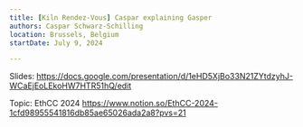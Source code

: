 ```yaml
---
title: [Kiln Rendez-Vous] Caspar explaining Gasper
authors: Caspar Schwarz-Schilling
location: Brussels, Belgium
startDate: July 9, 2024

---
```


Slides: <https://docs.google.com/presentation/d/1eHD5XjBo33N21ZYtdzyhJ-WCaEjEoLEkoHW7HTR51hQ/edit>

Topic: EthCC 2024 <https://www.notion.so/EthCC-2024-1cfd98955541816db85ae65026ada2a8?pvs=21>